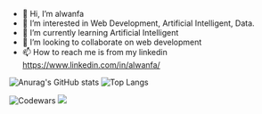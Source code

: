 - 👋 Hi, I’m alwanfa
- 👀 I’m interested in Web Development, Artificial Intelligent, Data.
- 🌱 I’m currently learning Artificial Intelligent
- 💞️ I’m looking to collaborate on web development
- 📫 How to reach me is from my linkedin https://www.linkedin.com/in/alwanfa/

![Anurag's GitHub stats](https://github-readme-stats.vercel.app/api?username=alwanfa&show_icons=true&theme=dracula)
![Top Langs](https://github-readme-stats.vercel.app/api/top-langs/?username=anuraghazra&layout=compact&theme=dracula)


![Codewars](https://github.r2v.ch/codewars?user=alwanfa&name=true&top_languages=true&stroke=%23b362ff&theme=dracula)
![](https://leetcard.jacoblin.cool/alwanfa?ext=activity)
<!---
alwanfa/alwanfa is a ✨ special ✨ repository because its `README.md` (this file) appears on your GitHub profile.
You can click the Preview link to take a look at your changes.
--->
